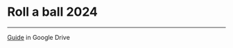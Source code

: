 # Roll a ball 2024

---

[Guide](https://docs.google.com/document/d/186nEV7SsBzl5FctVbK7g_3ytKgV6ZeipUvr1De6L1po/edit?usp=sharing) in Google Drive

